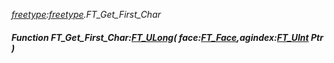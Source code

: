 _[freetype](../../modules/freetype/freetype-module.md):[freetype](../../modules/freetype/freetype-module.md).FT\_Get\_First\_Char_
##### Function FT\_Get\_First\_Char:[FT_ULong](../../modules/freetype/freetype-ft_ulong.md)( face:[FT_Face](../../modules/freetype/freetype-ft_face.md),agindex:[FT_UInt](../../modules/freetype/freetype-ft_uint.md) Ptr )

